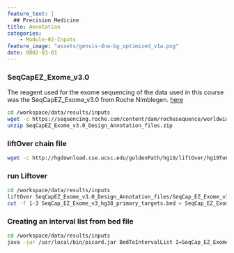 ```yaml
---
feature_text: |
  ## Precision Medicine
title: Annotation
categories:
    - Module-02-Inputs
feature_image: "assets/genvis-dna-bg_optimized_v1a.png"
date: 0002-03-01
---
```


### SeqCapEZ_Exome_v3.0
The reagent used for the exome sequencing of the data used in this course was the SeqCapEZ_Exome_v3.0 from Roche Nimblegen.
[here](https://sequencing.roche.com/en/products-solutions/by-category/target-enrichment/hybridization/seqcap-ez-exome-v3-kit.html)
```bash
cd /workspace/data/results/inputs
wget -c https://sequencing.roche.com/content/dam/rochesequence/worldwide/resources/SeqCapEZ_Exome_v3.0_Design_Annotation_files.zip
unzip SeqCapEZ_Exome_v3.0_Design_Annotation_files.zip
```

### liftOver chain file
```bash
wget -c http://hgdownload.cse.ucsc.edu/goldenPath/hg19/liftOver/hg19ToHg38.over.chain.gz
```

### run Liftover
```bash
cd /workspace/data/results/inputs
liftOver SeqCapEZ_Exome_v3.0_Design_Annotation_files/SeqCap_EZ_Exome_v3_hg19_primary_targets.bed  hg19ToHg38.over.chain.gz SeqCap_EZ_Exome_v3_hg38_primary_targets.bed unMapped.bed
cut -f 1-3 SeqCap_EZ_Exome_v3_hg38_primary_targets.bed > SeqCap_EZ_Exome_v3_hg38_primary_targets.v2.bed
```
### Creating an interval list from bed file
```bash
cd /workspace/data/results/inputs
java -jar /usr/local/bin/picard.jar BedToIntervalList I=SeqCap_EZ_Exome_v3_hg38_primary_targets.v2.bed O=SeqCap_EZ_Exome_v3_hg38_primary_targets.v2.interval_list SD=/workspace/data/raw_data/references/GRCh38_full_analysis_set_plus_decoy_hla.dict
```

